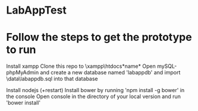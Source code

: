 # LabAppTest
# Follow the steps to get the prototype to run

Install xampp
Clone this repo to \xampp\htdocs\*name*
Open mySQL-phpMyAdmin and create a new database named 'labappdb' and import \data\labappdb.sql into that database

Install nodejs (+restart)
Install bower by running 'npm install -g bower' in the console
Open console in the directory of your local version and run 'bower install'
